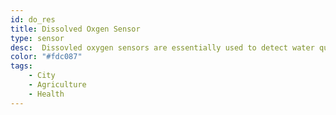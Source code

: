 ```yaml
---
id: do_res
title: Dissolved Oxgen Sensor
type: sensor
desc:  Dissovled oxygen sensors are essentially used to detect water quality by measuring the amount of dissoved oxygen
color: "#fdc087"
tags:
    - City
    - Agriculture
    - Health
---
```

